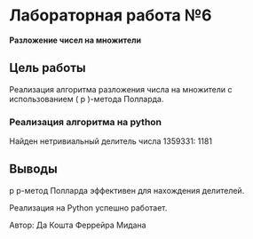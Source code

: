 # Лабораторная работа №6  
**Разложение чисел на множители**

## Цель работы
Реализация алгоритма разложения числа на множители с использованием \( p \)-метода Полларда.

### Реализация алгоритма на python

Найден нетривиальный делитель числа 1359331: 1181

## Выводы
p
p-метод Полларда эффективен для нахождения делителей.

Реализация на Python успешно работает.


Автор:
Да Кошта Феррейра Мидана
